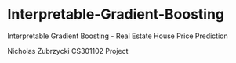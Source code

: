 # Interpretable-Gradient-Boosting
Interpretable Gradient Boosting - Real Estate House Price Prediction

Nicholas Zubrzycki CS301102 Project
